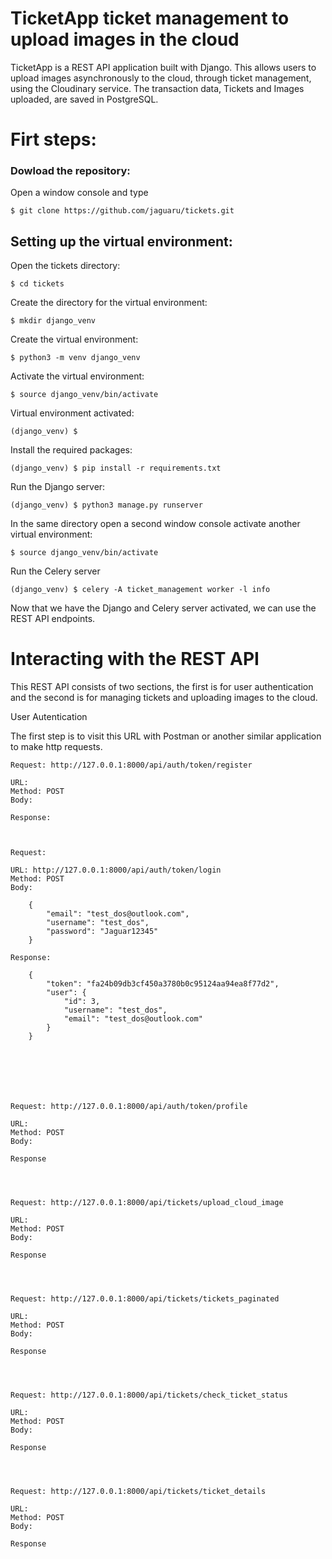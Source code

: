 # TicketApp ticket management to upload images in the cloud

TicketApp is a REST API application built with Django. This allows users to upload images asynchronously to the cloud, through ticket management, using the Cloudinary service. The transaction data, Tickets and Images uploaded, are saved in PostgreSQL.


# Firt steps:


### Dowload the repository:

Open a window console and type

    $ git clone https://github.com/jaguaru/tickets.git


## Setting up the virtual environment:

Open the tickets directory:

    $ cd tickets

Create the directory for the virtual environment:

    $ mkdir django_venv

Create the virtual environment:

    $ python3 -m venv django_venv

Activate the virtual environment:

    $ source django_venv/bin/activate

Virtual environment activated:

    (django_venv) $

Install the required packages:

    (django_venv) $ pip install -r requirements.txt

Run the Django server:

    (django_venv) $ python3 manage.py runserver

In the same directory open a second window console activate another virtual environment:

    $ source django_venv/bin/activate

Run the Celery server

    (django_venv) $ celery -A ticket_management worker -l info

Now that we have the Django and Celery server activated, we can use the REST API endpoints.


# Interacting with the REST API

This REST API consists of two sections, the first is for user authentication and the second is for managing tickets and uploading images to the cloud.

User Autentication

The first step is to visit this URL with Postman or another similar application to make http requests.

    Request: http://127.0.0.1:8000/api/auth/token/register

    URL: 
    Method: POST
    Body:

    Response:



    Request:

    URL: http://127.0.0.1:8000/api/auth/token/login
    Method: POST
    Body:

        {
            "email": "test_dos@outlook.com",
            "username": "test_dos",
            "password": "Jaguar12345"
        }
    
    Response:

        {
            "token": "fa24b09db3cf450a3780b0c95124aa94ea8f77d2",
            "user": {
                "id": 3,
                "username": "test_dos",
                "email": "test_dos@outlook.com"
            }
        }

    

    



    Request: http://127.0.0.1:8000/api/auth/token/profile

    URL: 
    Method: POST
    Body:

    Response
    
    
    
    
    Request: http://127.0.0.1:8000/api/tickets/upload_cloud_image

    URL: 
    Method: POST
    Body:

    Response
    
    

    
    Request: http://127.0.0.1:8000/api/tickets/tickets_paginated

    URL: 
    Method: POST
    Body:

    Response
    
    
    

    Request: http://127.0.0.1:8000/api/tickets/check_ticket_status

    URL: 
    Method: POST
    Body:

    Response




    Request: http://127.0.0.1:8000/api/tickets/ticket_details

    URL: 
    Method: POST
    Body:

    Response

    

    

    
    
    
